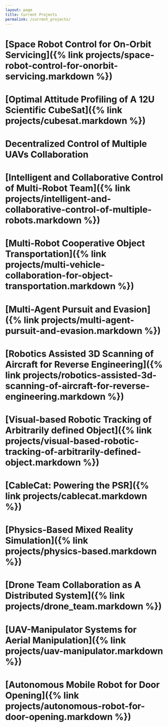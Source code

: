 ```yaml
---
layout: page
title: Current Projects
permalink: /current_projects/
---
```

# [Space Robot Control for On-Orbit Servicing​]({% link projects/space-robot-control-for-onorbit-servicing.markdown %})

# [Optimal Attitude Profiling of A 12U Scientific CubeSat]({% link projects/cubesat.markdown %})

# Decentralized Control of Multiple UAVs Collaboration​

# [Intelligent and Collaborative Control of Multi-Robot Team]({% link projects/intelligent-and-collaborative-control-of-multiple-robots.markdown %})

# [Multi-Robot Cooperative Object Transportation]({% link projects/multi-vehicle-collaboration-for-object-transportation.markdown %})

# [Multi-Agent Pursuit and Evasion​]({% link projects/multi-agent-pursuit-and-evasion.markdown %})

# [Robotics Assisted 3D Scanning of Aircraft for Reverse Engineering​]({% link projects/robotics-assisted-3d-scanning-of-aircraft-for-reverse-engineering.markdown %})

# [Visual-based Robotic Tracking of Arbitrarily defined Object​]({% link projects/visual-based-robotic-tracking-of-arbitrarily-defined-object.markdown %})

# [CableCat: Powering the PSR]({% link projects/cablecat.markdown %})

# [Physics-Based Mixed Reality Simulation]({% link projects/physics-based.markdown %})

# [Drone Team Collaboration as A Distributed System]({% link projects/drone_team.markdown %}) 

# [UAV-Manipulator Systems for Aerial Manipulation​]({% link projects/uav-manipulator.markdown %})

# [Autonomous Mobile Robot for Door Opening]({% link projects/autonomous-robot-for-door-opening.markdown %})
